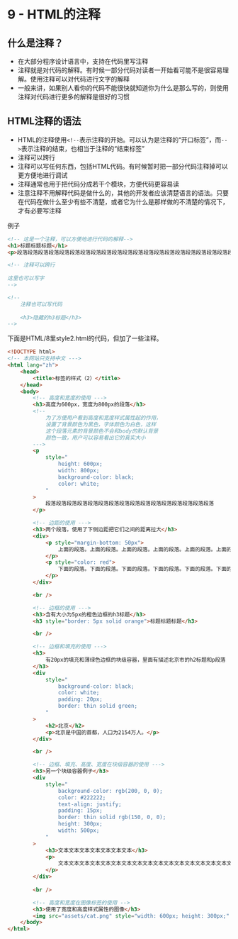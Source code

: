 # 9 - HTML的注释

## 什么是注释？
- 在大部分程序设计语言中，支持在代码里写注释
- 注释就是对代码的解释。有时候一部分代码对读者一开始看可能不是很容易理解。使用注释可以对代码进行文字的解释
- 一般来讲，如果别人看你的代码不能很快就知道你为什么是那么写的，则使用注释对代码进行更多的解释是很好的习惯

## HTML注释的语法
- HTML的注释使用`<!--`表示注释的开始。可以认为是注释的“开口标签”，而`-->`表示注释的结束，也相当于注释的“结束标签”
- 注释可以跨行
- 注释可以写任何东西，包括HTML代码。有时候暂时把一部分代码注释掉可以更方便地进行调试
- 注释通常也用于把代码分成若干个模块，方便代码更容易读
- 注意注释不用解释代码是做什么的，其他的开发者应该清楚语言的语法。只要在代码在做什么至少有些不清楚，或者它为什么是那样做的不清楚的情况下，才有必要写注释

例子
```html
<!-- 这是一个注释，可以方便地进行代码的解释-->
<h1>标题标题标题</h1>
<p>段落段落段落段落段落段落段落段落段落段落段落段落段落段落段落段落段落段落段落段落段落段落段落段落段落段落</p>
```

```html
<!-- 注释可以跨行
    
这里也可以写字
-->
```

```html
<!-- 
    注释也可以写代码
    
    <h3>隐藏的h3标题</h3>
-->
```

下面是HTML/8里style2.html的代码，但加了一些注释。
```html
<!DOCTYPE html>
<!-- 本网站只支持中文 --->
<html lang="zh">
    <head>
        <title>标签的样式（2）</title>
    </head>
    <body>
        <!-- 高度和宽度的使用 --->
        <h3>高度为600px，宽度为800px的段落</h3>
        <!-- 
            为了方便用户看到高度和宽度样式属性起的作用，
            设置了背景颜色为黑色，字体颜色为白色，这样
            这个段落元素的背景颜色不会和body的默认背景
            颜色一致，用户可以容易看出它的真实大小
        --->
        <p
            style="
                height: 600px;
                width: 800px;
                background-color: black;
                color: white;
            "
        >
            段落段落段落段落段落段落段落段落段落段落段落段落段落段落段落段落
        </p>

        <!-- 边距的使用 --->
        <h3>两个段落，使用了下侧边距把它们之间的距离拉大</h3>
        <div>
            <p style="margin-bottom: 50px">
                上面的段落。上面的段落。上面的段落。上面的段落。上面的段落。上面的段落。上面的段落。上面的段落。上面的段落。上面的段落。上面的段落。上面的段落。上面的段落。上面的段落。上面的段落。上面的段落。上面的段落。上面的段落。上面的段落。上面的段落。上面的段落。上面的段落。上面的段落。上面的段落。上面的段落。上面的段落。
            </p>
            <p style="color: red">
                下面的段落。下面的段落。下面的段落。下面的段落。下面的段落。下面的段落。下面的段落。下面的段落。下面的段落。下面的段落。下面的段落。下面的段落。下面的段落。下面的段落。下面的段落。下面的段落。下面的段落。下面的段落。下面的段落。下面的段落。下面的段落。下面的段落。下面的段落。下面的段落。下面的段落。下面的段落。
            </p>
        </div>

        <br />

        <!-- 边框的使用 --->
        <h3>含有大小为5px的橙色边框的h3标题</h3>
        <h3 style="border: 5px solid orange">标题标题标题</h3>

        <br />

        <!-- 边框和填充的使用 --->
        <h3>
            有20px的填充和薄绿色边框的块级容器，里面有描述北京市的h2标题和p段落
        </h3>
        <div
            style="
                background-color: black;
                color: white;
                padding: 20px;
                border: thin solid green;
            "
        >
            <h2>北京</h2>
            <p>北京是中国的首都，人口为2154万人。</p>
        </div>

        <br />

        <!-- 边框、填充、高度、宽度在块级容器的使用 --->
        <h3>另一个块级容器例子</h3>
        <div
            style="
                background-color: rgb(200, 0, 0);
                color: #222222;
                text-align: justify;
                padding: 15px;
                border: thin solid rgb(150, 0, 0);
                height: 300px;
                width: 500px;
            "
        >
            <h3>文本文本文本文本文本文本文本</h3>
            <p>
                文本文本文本文本文本文本文本文本文本文本文本文本文本文本文本文本文本文本文本文本文本文本文本文本文本文本文本文本文本文本文本文本
            </p>
        </div>
          
        <br />

        <!-- 高度和宽度在图像标签的使用 -->
        <h3>使用了宽度和高度样式属性的图像</h3>
        <img src="assets/cat.png" style="width: 600px; height: 300px;" alt="猫" />
    </body>
</html>

```